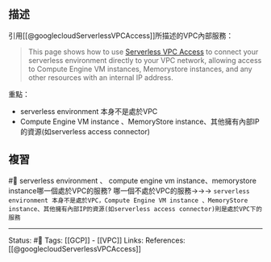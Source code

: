 
## 描述

引用[[@googlecloudServerlessVPCAccess]]所描述的VPC內部服務：
> This page shows how to use [Serverless VPC Access](https://cloud.google.com/vpc/docs/serverless-vpc-access) to connect your serverless environment directly to your VPC network, allowing access to Compute Engine VM instances, Memorystore instances, and any other resources with an internal IP address.

重點：
- serverless environment 本身不是處於VPC
- Compute Engine VM instance 、MemoryStore instance、其他擁有內部IP的資源(如serverless access connector)



## 複習
#🧠 serverless environment 、 compute engine vm instance、memorystore instance哪一個處於VPC的服務? 哪一個不處於VPC的服務->->-> `serverless environment 本身不是處於VPC，Compute Engine VM instance 、MemoryStore instance、其他擁有內部IP的資源(如serverless access connector)則是處於VPC下的服務`
<!--SR:!2022-06-07,10,250-->


---
Status: #🌱 
Tags:
[[GCP]] - [[VPC]]
Links:
References:
[[@googlecloudServerlessVPCAccess]]